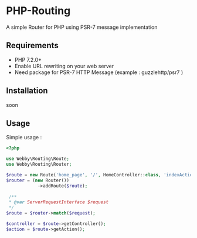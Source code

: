 # PHP-Routing
A simple Router for PHP using PSR-7 message implementation

## Requirements

 * PHP 7.2.0+
 * Enable URL rewriting on your web server
 * Need package for PSR-7 HTTP Message
   (example : guzzlehttp/psr7 )
 
 ## Installation
 
 soon
 
 ## Usage

Simple usage :

``` php
<?php

use Webby\Routing\Route;
use Webby\Routing\Router;

$route = new Route('home_page', '/', HomeController::class, 'indexAction');
$router = (new Router())
            ->addRoute($route);
            
 /**
 * @var ServerRequestInterface $request
 */        
$route = $router->match($request);

$controller = $route->getController();
$action = $route->getAction();

```
